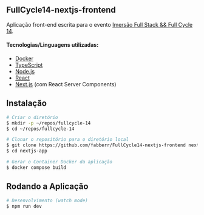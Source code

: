 ## FullCycle14-nextjs-frontend
Aplicação front-end escrita para o evento [Imersão Full Stack && Full Cycle 14](https://archive.is/Xu6mh).

#### Tecnologias/Linguagens utilizadas:
- [Docker](https://www.docker.com)
- [TypeScript](https://www.typescriptlang.org)
- [Node.js](https://nodejs.org/en)
- [React](https://react.dev)
- [Next.js](https://nextjs.org) (com React Server Components)

## Instalação

```bash
# Criar o diretório
$ mkdir -p ~/repos/fullcycle-14
$ cd ~/repos/fullcycle-14

# Clonar o repositório para o diretório local
$ git clone https://github.com/fabberr/FullCycle14-nextjs-frontend nextjs-app
$ cd nextjs-app

# Gerar o Container Docker da aplicação
$ docker compose build
```

## Rodando a Aplicação

```bash
# Desenvolvimento (watch mode)
$ npm run dev
```
